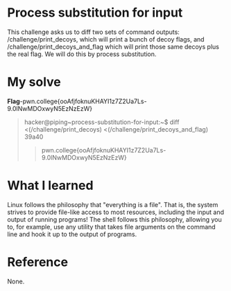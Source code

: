 # Process substitution for input
This challenge asks us to diff two sets of command outputs: /challenge/print_decoys, which will print a bunch of decoy flags, and /challenge/print_decoys_and_flag which will print those same decoys plus the real flag. We will do this by process substitution.
# My solve
**Flag**-pwn.college{ooAfjfoknuKHAYI1z7Z2Ua7Ls-9.0lNwMDOxwyN5EzNzEzW}

>hacker@piping~process-substitution-for-input:~$ diff <(/challenge/print_decoys) <(/challenge/print_decoys_and_flag)
>39a40
> > pwn.college{ooAfjfoknuKHAYI1z7Z2Ua7Ls-9.0lNwMDOxwyN5EzNzEzW}

# What I learned
Linux follows the philosophy that "everything is a file". That is, the system strives to provide file-like access to most resources, including the input and output of running programs! The shell follows this philosophy, allowing you to, for example, use any utility that takes file arguments on the command line and hook it up to the output of programs.

# Reference
None.
